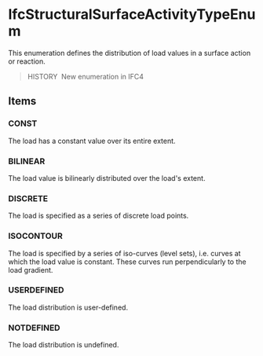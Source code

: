 # IfcStructuralSurfaceActivityTypeEnum

This enumeration defines the distribution of load values in a surface action or reaction.

> HISTORY&nbsp; New enumeration in IFC4

## Items

### CONST
The load has a constant value over its entire extent.

### BILINEAR
The load value is bilinearly distributed over the load's extent.

### DISCRETE
The load is specified as a series of discrete load points.

### ISOCONTOUR
The load is specified by a series of iso-curves (level sets), i.e. curves at which the load value is constant.  These curves run perpendicularly to the load gradient.

### USERDEFINED
The load distribution is user-defined.

### NOTDEFINED
The load distribution is undefined.
